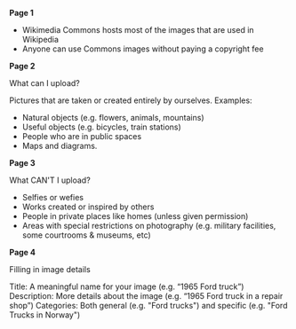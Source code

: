 **Page 1**

* Wikimedia Commons hosts most of the images that are used in Wikipedia
* Anyone can use Commons images without paying a copyright fee

**Page 2**

What can I upload?

Pictures that are taken or created entirely by ourselves. Examples:
* Natural objects (e.g. flowers, animals, mountains)
* Useful objects (e.g. bicycles, train stations)
* People who are in public spaces
* Maps and diagrams.

**Page 3**

What CAN'T I upload?
* Selfies or wefies
* Works created or inspired by others
* People in private places like homes (unless given permission)
* Areas with special restrictions on photography (e.g. military facilities, some courtrooms & museums, etc)

**Page 4**

Filling in image details 

Title: A meaningful name for your image (e.g. “1965 Ford truck”)
Description: More details about the image (e.g. “1965 Ford truck in a repair shop”)
Categories: Both general (e.g. "Ford trucks") and specific (e.g. "Ford Trucks in Norway")



